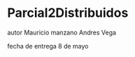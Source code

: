 # Parcial2Distribuidos
autor Mauricio manzano
      Andres Vega
     
     
fecha de entrega 8 de mayo
